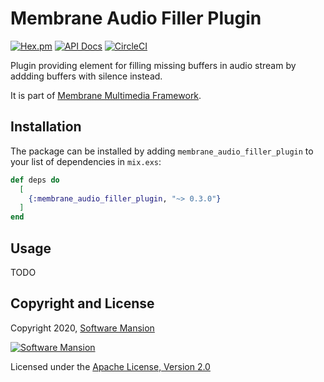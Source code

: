 # Membrane Audio Filler Plugin

[![Hex.pm](https://img.shields.io/hexpm/v/membrane_audio_filler_plugin.svg)](https://hex.pm/packages/membrane_audio_filler_plugin)
[![API Docs](https://img.shields.io/badge/api-docs-yellow.svg?style=flat)](https://hexdocs.pm/membrane_audio_filler_plugin)
[![CircleCI](https://circleci.com/gh/membraneframework/membrane_audio_filler_plugin.svg?style=svg)](https://circleci.com/gh/membraneframework/membrane_audio_filler_plugin)

Plugin providing element for filling missing buffers in audio stream by addding buffers with silence instead.

It is part of [Membrane Multimedia Framework](https://membraneframework.org).

## Installation

The package can be installed by adding `membrane_audio_filler_plugin` to your list of dependencies in `mix.exs`:

```elixir
def deps do
  [
	{:membrane_audio_filler_plugin, "~> 0.3.0"}
  ]
end
```

## Usage

TODO

## Copyright and License

Copyright 2020, [Software Mansion](https://swmansion.com/?utm_source=git&utm_medium=readme&utm_campaign=membrane_audio_filler_plugin)

[![Software Mansion](https://logo.swmansion.com/logo?color=white&variant=desktop&width=200&tag=membrane-github)](https://swmansion.com/?utm_source=git&utm_medium=readme&utm_campaign=membrane_audio_filler_plugin)

Licensed under the [Apache License, Version 2.0](LICENSE)
